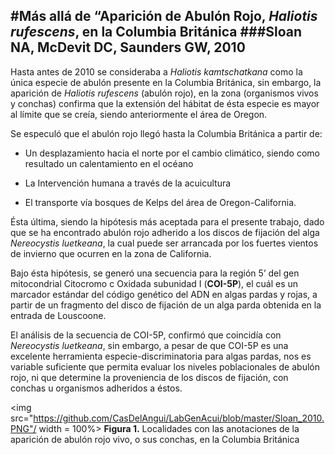 #Más allá de “Aparición de Abulón Rojo, *Haliotis rufescens*, en la Columbia Británica 
###Sloan NA, McDevit DC, Saunders GW, 2010
----------
Hasta antes de 2010 se consideraba a *Haliotis kamtschatkana* como la única especie de abulón presente en la Columbia Británica, sin embargo, la aparición de *Haliotis rufescens* (abulón rojo), en la zona (organismos vivos y conchas) confirma que la extensión del hábitat de ésta especie es mayor al límite que se creía, siendo anteriormente el área de Oregon.

Se especuló que el abulón rojo llegó hasta la Columbia Británica a partir de:

- Un desplazamiento hacia el norte por el cambio climático, siendo como resultado un calentamiento en el océano

- La Intervención humana a través de la acuicultura

- El transporte vía bosques de Kelps del área de Oregon-California.

Ésta última, siendo la hipótesis más aceptada para el presente trabajo, dado que se ha encontrado abulón rojo adherido a los discos de fijación del alga *Nereocystis luetkeana*, la cual puede ser arrancada por los fuertes vientos de invierno que ocurren en la zona de California.

Bajo ésta hipótesis, se generó una secuencia para la región 5’ del gen mitocondrial Citocromo c Oxidada subunidad I (**COI-5P**), el cuál es un marcador estándar del código genético del ADN en algas pardas y rojas, a partir de un fragmento del disco de fijación de un alga parda obtenida en la entrada de Louscoone.

El análisis de la secuencia de COI-5P, confirmó que coincidía con *Nereocystis luetkeana*, sin embargo, a pesar de que COI-5P es una excelente herramienta especie-discriminatoria para algas pardas, nos es variable suficiente que permita evaluar los niveles poblacionales de abulón rojo, ni que determine la proveniencia de los discos de fijación, con conchas u organismos adheridos a éstos.

<img src="https://github.com/CasDelAngui/LabGenAcui/blob/master/Sloan_2010.PNG"/ width = 100%>
**Figura 1.** Localidades con las anotaciones de la aparición de abulón rojo vivo, o sus conchas, en la Columbia Británica 
